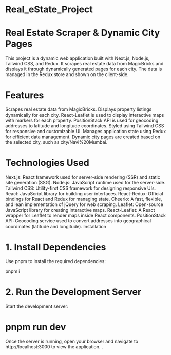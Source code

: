 # Real_eState_Project

# Real Estate Scraper & Dynamic City Pages
This project is a dynamic web application built with Next.js, Node.js, Tailwind CSS, and Redux. It scrapes real estate data from MagicBricks and displays it through dynamically generated pages for each city. The data is managed in the Redux store and shown on the client-side.

# Features
Scrapes real estate data from MagicBricks.
Displays property listings dynamically for each city.
React-Leaflet is used to display interactive maps with markers for each property.
PositionStack API is used for geocoding addresses to latitude and longitude coordinates.
Styled using Tailwind CSS for responsive and customizable UI.
Manages application state using Redux for efficient data management.
Dynamic city pages are created based on the selected city, such as city/Navi%20Mumbai.

# Technologies Used
Next.js: React framework used for server-side rendering (SSR) and static site generation (SSG).
Node.js: JavaScript runtime used for the server-side.
Tailwind CSS: Utility-first CSS framework for designing responsive UIs.
React: JavaScript library for building user interfaces.
React-Redux: Official bindings for React and Redux for managing state.
Cheerio: A fast, flexible, and lean implementation of jQuery for web scraping.
Leaflet: Open-source JavaScript library for creating interactive maps.
React-Leaflet: A React wrapper for Leaflet to render maps inside React components.
PositionStack API: Geocoding service used to convert addresses into geographical coordinates (latitude and longitude).
Installation
# 1. Install Dependencies
Use pnpm to install the required dependencies:

pnpm i
# 2. Run the Development Server
Start the development server:

# pnpm run dev
  Once the server is running, open your browser and navigate to http://localhost:3000 to view the application.
.


